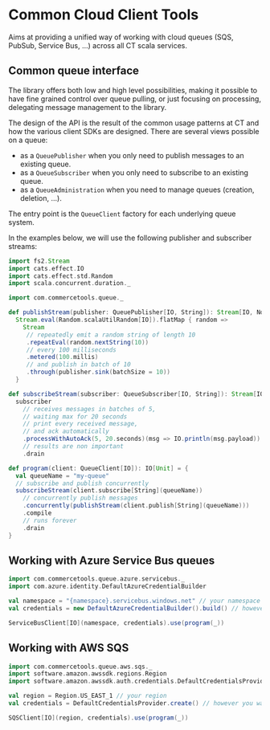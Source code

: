 # Common Cloud Client Tools

Aims at providing a unified way of working with cloud queues (SQS, PubSub, Service Bus, ...) across all CT scala services.

## Common queue interface

The library offers both low and high level possibilities, making it possible to have fine grained control over queue pulling, or just focusing on processing, delegating message management to the library.

The design of the API is the result of the common usage patterns at CT and how the various client SDKs are designed.
There are several views possible on a queue:
 - as a `QueuePublisher` when you only need to publish messages to an existing queue.
 - as a `QueueSubscriber` when you only need to subscribe to an existing queue.
 - as a `QueueAdministration` when you need to manage queues (creation, deletion, ...).

The entry point is the `QueueClient` factory for each underlying queue system.

In the examples below, we will use the following publisher and subscriber streams:

```scala
import fs2.Stream
import cats.effect.IO
import cats.effect.std.Random
import scala.concurrent.duration._

import com.commercetools.queue._

def publishStream(publisher: QueuePublisher[IO, String]): Stream[IO, Nothing] =
  Stream.eval(Random.scalaUtilRandom[IO]).flatMap { random =>
    Stream
     // repeatedly emit a random string of length 10
     .repeatEval(random.nextString(10))
     // every 100 milliseconds
     .metered(100.millis)
     // and publish in batch of 10
     .through(publisher.sink(batchSize = 10))
  }

def subscribeStream(subscriber: QueueSubscriber[IO, String]): Stream[IO, Nothing] =
  subscriber
    // receives messages in batches of 5,
    // waiting max for 20 seconds
    // print every received message,
    // and ack automatically
    .processWithAutoAck(5, 20.seconds)(msg => IO.println(msg.payload))
    // results are non important
    .drain

def program(client: QueueClient[IO]): IO[Unit] = {
  val queueName = "my-queue"
  // subscribe and publish concurrently
  subscribeStream(client.subscribe[String](queueName))
    // concurrently publish messages
    .concurrently(publishStream(client.publish[String](queueName)))
    .compile
    // runs forever
    .drain
}
```

## Working with Azure Service Bus queues

```scala
import com.commercetools.queue.azure.servicebus._
import com.azure.identity.DefaultAzureCredentialBuilder

val namespace = "{namespace}.servicebus.windows.net" // your namespace
val credentials = new DefaultAzureCredentialBuilder().build() // however you want to authenticate

ServiceBusClient[IO](namespace, credentials).use(program(_))
```

## Working with AWS SQS


```scala
import com.commercetools.queue.aws.sqs._
import software.amazon.awssdk.regions.Region
import software.amazon.awssdk.auth.credentials.DefaultCredentialsProvider

val region = Region.US_EAST_1 // your region
val credentials = DefaultCredentialsProvider.create() // however you want to authenticate

SQSClient[IO](region, credentials).use(program(_))
```
